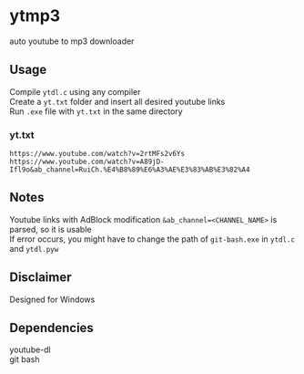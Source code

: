# ytmp3
auto youtube to mp3 downloader

## Usage  
Compile `ytdl.c` using any compiler  
Create a `yt.txt` folder and insert all desired youtube links  
Run `.exe` file with `yt.txt` in the same directory  
### yt.txt
```
https://www.youtube.com/watch?v=2rtMFs2v6Ys
https://www.youtube.com/watch?v=A89jD-Ifl9o&ab_channel=RuiCh.%E4%B8%89%E6%A3%AE%E3%83%AB%E3%82%A4

```  

## Notes  
Youtube links with AdBlock modification `&ab_channel=<CHANNEL_NAME>` is parsed, so it is usable  
If error occurs, you might have to change the path of `git-bash.exe` in `ytdl.c` and `ytdl.pyw`   

## Disclaimer  
Designed for Windows 

## Dependencies  
youtube-dl  
git bash  
